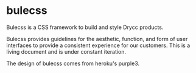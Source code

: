 # bulecss

Bulecss is a CSS framework to build and style Drycc products.

Bulecss provides guidelines for the aesthetic, function, and form of user interfaces to provide a consistent experience for our customers. This is a living document and is under constant iteration.

The design of bulecss comes from heroku's purple3.
